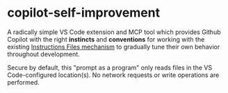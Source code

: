 # copilot-self-improvement

A radically simple VS Code extension and MCP tool which provides Github Copilot with the right **instincts** and **conventions** for working with the existing [Instructions Files mechanism](https://docs.github.com/en/copilot/customizing-copilot/adding-repository-custom-instructions-for-github-copilot) to gradually tune their own behavior throughout development.  

Secure by default, this "prompt as a program" only reads files in the VS Code-configured location(s). No network requests or write operations are performed. 